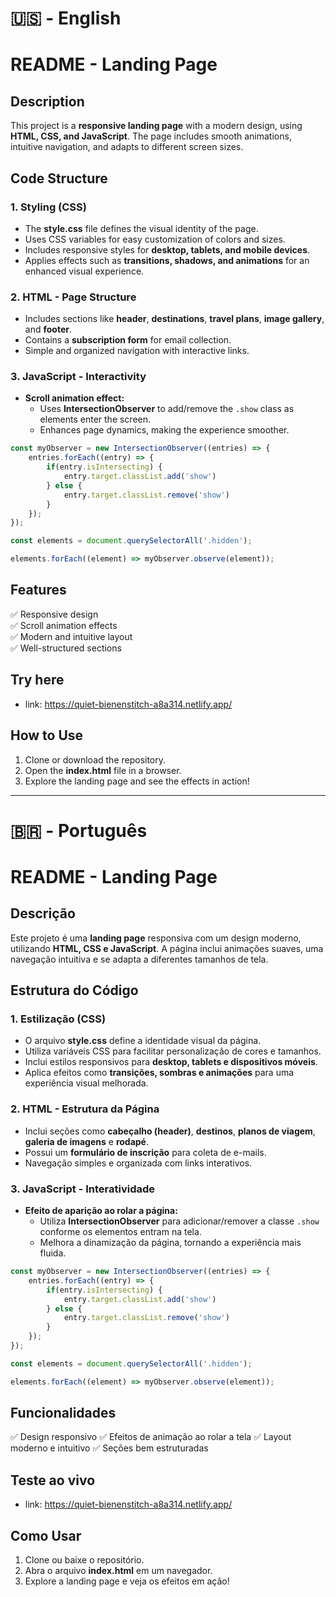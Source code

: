 <h1> 🇺🇸 - English </h1>

# README - Landing Page

## Description
This project is a **responsive landing page** with a modern design, using **HTML, CSS, and JavaScript**. The page includes smooth animations, intuitive navigation, and adapts to different screen sizes.

## Code Structure

### 1. **Styling (CSS)**
- The **style.css** file defines the visual identity of the page.
- Uses CSS variables for easy customization of colors and sizes.
- Includes responsive styles for **desktop, tablets, and mobile devices**.
- Applies effects such as **transitions, shadows, and animations** for an enhanced visual experience.

### 2. **HTML - Page Structure**
- Includes sections like **header**, **destinations**, **travel plans**, **image gallery**, and **footer**.
- Contains a **subscription form** for email collection.
- Simple and organized navigation with interactive links.

### 3. **JavaScript - Interactivity**
- **Scroll animation effect:**
  - Uses **IntersectionObserver** to add/remove the `.show` class as elements enter the screen.
  - Enhances page dynamics, making the experience smoother.

```javascript
const myObserver = new IntersectionObserver((entries) => {
    entries.forEach((entry) => {
        if(entry.isIntersecting) {
            entry.target.classList.add('show')
        } else {
            entry.target.classList.remove('show')
        }
    });
});

const elements = document.querySelectorAll('.hidden');

elements.forEach((element) => myObserver.observe(element));
```

## Features
✅ Responsive design  
✅ Scroll animation effects  
✅ Modern and intuitive layout  
✅ Well-structured sections  

## Try here

- link: https://quiet-bienenstitch-a8a314.netlify.app/


## How to Use
1. Clone or download the repository.
2. Open the **index.html** file in a browser.
3. Explore the landing page and see the effects in action!

____________________


<h1> 🇧🇷 - Português </h1>


# README - Landing Page

## Descrição
Este projeto é uma **landing page** responsiva com um design moderno, utilizando **HTML, CSS e JavaScript**. A página inclui animações suaves, uma navegação intuitiva e se adapta a diferentes tamanhos de tela.

## Estrutura do Código

### 1. **Estilização (CSS)**
- O arquivo **style.css** define a identidade visual da página.
- Utiliza variáveis CSS para facilitar personalização de cores e tamanhos.
- Inclui estilos responsivos para **desktop, tablets e dispositivos móveis**.
- Aplica efeitos como **transições, sombras e animações** para uma experiência visual melhorada.

### 2. **HTML - Estrutura da Página**
- Inclui seções como **cabeçalho (header)**, **destinos**, **planos de viagem**, **galeria de imagens** e **rodapé**.
- Possui um **formulário de inscrição** para coleta de e-mails.
- Navegação simples e organizada com links interativos.

### 3. **JavaScript - Interatividade**
- **Efeito de aparição ao rolar a página:**
  - Utiliza **IntersectionObserver** para adicionar/remover a classe `.show` conforme os elementos entram na tela.
  - Melhora a dinamização da página, tornando a experiência mais fluida.

```javascript
const myObserver = new IntersectionObserver((entries) => {
    entries.forEach((entry) => {
        if(entry.isIntersecting) {
            entry.target.classList.add('show')
        } else {
            entry.target.classList.remove('show')
        }
    });
});

const elements = document.querySelectorAll('.hidden');

elements.forEach((element) => myObserver.observe(element));
```

## Funcionalidades
✅ Design responsivo
✅ Efeitos de animação ao rolar a tela
✅ Layout moderno e intuitivo
✅ Seções bem estruturadas

## Teste ao vivo

- link: https://quiet-bienenstitch-a8a314.netlify.app/

## Como Usar
1. Clone ou baixe o repositório.
2. Abra o arquivo **index.html** em um navegador.
3. Explore a landing page e veja os efeitos em ação!



